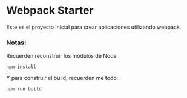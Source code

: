 # Webpack Starter

Este es el proyecto inicial para crear aplicaciones utilizando webpack.

### Notas:
Recuerden reconstruir los módulos de Node
```
npm install
```

Y para construir el build, recuerden me todo:
```
npm run build
```